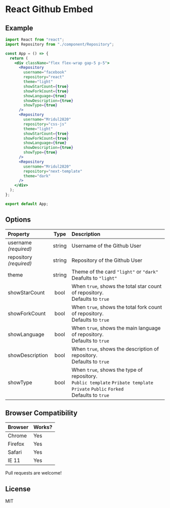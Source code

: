 # React Github Embed

## Example

```jsx
import React from "react";
import Repository from "./component/Repository";

const App = () => {
  return (
    <div className="flex flex-wrap gap-5 p-5">
      <Repository
        username="facebook"
        repository="react"
        theme="light"
        showStarCount={true}
        showForkCount={true}
        showLanguage={true}
        showDescription={true}
        showType={true}
      />
      <Repository
        username="Mridul2820"
        repository="css-js"
        theme="light"
        showStarCount={true}
        showForkCount={true}
        showLanguage={true}
        showDescription={true}
        showType={true}
      />
      <Repository
        username="Mridul2820"
        repository="next-template"
        theme="dark"
      />
    </div>
  );
};

export default App;
```

## Options

| Property |  Type  | Description                                                                                                                                                   |
| :------------- | :----: | :----------------------- |
| username<br/>_(required)_        | string | Username of the Github User |
| repository<br/>_(required)_        | string | Repository of the Github User |
| theme<br/> | string | Theme of the card `"light"` or `"dark"`<br/>Deafults to `"light"` |
| showStarCount |  bool  | When `true`, shows the total star count of repository.<br/>Defaults to `true`|
| showForkCount |  bool  | When `true`, shows the total fork count of repository.<br/>Defaults to `true`|
| showLanguage |  bool  | When `true`, shows the main language of repository.<br/>Defaults to `true`|
| showDescription |  bool  | When `true`, shows the description of repository.<br/>Defaults to `true`|
| showType |  bool  | When `true`, shows the type of repository.<br/>`Public template` `Pribate template` `Private` `Public` `Forked`<br/>Defaults to `true`|

## Browser Compatibility
| Browser | Works? |
| :------ | :----- |
| Chrome  | Yes    |
| Firefox | Yes    |
| Safari  | Yes    |
| IE 11   | Yes    |

Pull requests are welcome!

## License

MIT